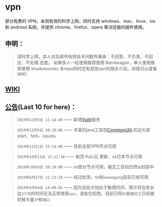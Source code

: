 # vpn

部分免费的 VPN。亲测有效的科学上网，同时支持 windows、mac、linux、ios 和 andrioid 系统。并提供 chrome、firefox、opera 等浏览器的插件使用。

## 申明：

> 请科学上网，本人对后续所有除技术问题外秉承：不回答、不负责、不回应、不处理 态度。
> 如果多人一起使用推荐使用 Bandwagon，单人使用推荐使用 shadowsocks
> 本repo同时还有其他vpn的相关介绍，详情可以查看 WIKI.

## [WIKI](https://github.com/carolcoral/no-free_vpn/wiki)

## [公告](https://github.com/carolcoral/no-free_vpn/wiki/%E5%85%AC%E5%91%8A)(Last 10 for here)：

> `2019年12月5日 11:14:49` —— 新增[Vultr](https://carolcoral.github.io/no-free_vpn/vultr)服务

> `2019年12月5日 10:39:06` —— 丰富的java工具包[CommonUtil](https://github.com/carolcoral/CommonUtil),欢迎大家start、fork、issues.

> `2019年11月1日 15:14:08` —— 目前全部VPN节点可用

> `2019年10月11日 12:12:48` —— 新货 KuLi云 更新，ss日本节点可用

> `2019年10月9日 10:18:00` —— ss部分节点可用，搬瓦工目前仍然ip封禁中

> `2019年6月17日 11:13:24` —— 经过检测，`SS`和`banwagong`目前已经可用

> `2019年6月04日 14:09:02` —— 因为目前大陆处于敏感时间，预计将会有长达`3个月`的时间无法正常使用`vpn`，请各位知悉。目前已知`SS`和`搬瓦工`已经被封掉大量`IP`和`端口`
